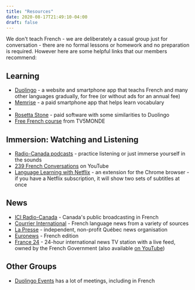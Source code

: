 ```yaml
---
title: "Resources"
date: 2020-08-17T21:49:10-04:00
draft: false
---
```


We don't teach French - we are deliberately a casual group just for conversation - there are no formal lessons or homework and no preparation is required. However here are some helpful links that our members recommend:

## Learning

* [Duolingo](https://www.duolingo.com/) - a website and smartphone app that teachs French and many other languages gradually, for free (or without ads for an annual fee)
* [Memrise](https://www.memrise.com/) - a paid smartphone app that helps learn vocabulary
* 
* [Rosetta Stone](https://www.rosettastone.com/) - paid software with some similarities to Duolingo
* [Free French course](https://apprendre.tv5monde.com/fr) from TV5MONDE

## Immersion: Watching and Listening
* [Radio-Canada podcasts](https://ici.radio-canada.ca/premiere/balados) - practice listening or just immerse yourself in the sounds
* [239 French Conversations](https://www.youtube.com/watch?v=LgA3Ynirhms) on YouTube
* [Language Learning with Netflix](https://chrome.google.com/webstore/detail/language-learning-with-ne/hoombieeljmmljlkjmnheibnpciblicm?utm_source=chrome-ntp-icon) - an extension for the Chrome browser - if you have a Netflix subscription, it will show two sets of subtitles at once

## News
* [ICI Radio-Canada](https://ici.radio-canada.ca/info) - Canada's public broadcasting in French
* [Courrier International](https://www.courrierinternational.com/) - French language news from a variety of sources
* [La Presse](https://www.lapresse.ca/) - independent, non-profit Québec news organisation
* [Euronews](https://fr.euronews.com/) - French edition
* [France 24](https://www.france24.com/fr/) - 24-hour international news TV station with a live feed, owned by the French Government (also available [on YouTube](https://www.youtube.com/channel/UCCCPCZNChQdGa9EkATeye4g))

## Other Groups
* [Duolingo Events](https://events.duolingo.com/) has a lot of meetings, including in French
